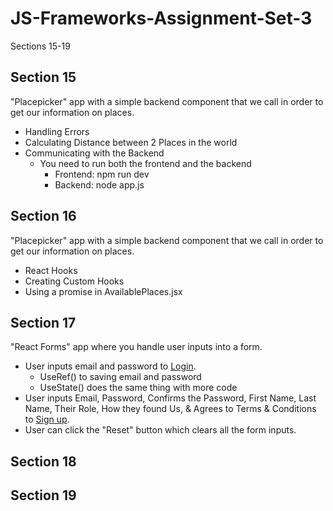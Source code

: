 # JS-Frameworks-Assignment-Set-3

Sections 15-19

## Section 15

"Placepicker" app with a simple backend component that we call in order to get our information on places.

- Handling Errors
- Calculating Distance between 2 Places in the world
- Communicating with the Backend
  - You need to run both the frontend and the backend
    - Frontend: npm run dev
    - Backend: node app.js

## Section 16

"Placepicker" app with a simple backend component that we call in order to get our information on places.

- React Hooks
- Creating Custom Hooks
- Using a promise in AvailablePlaces.jsx

## Section 17

"React Forms" app where you handle user inputs into a form.

- User inputs email and password to <ins>Login</ins>.
  - UseRef() to saving email and password
  - UseState() does the same thing with more code
- User inputs Email, Password, Confirms the Password, First Name, Last Name, Their Role, How they found Us, & Agrees to Terms & Conditions to <ins>Sign up</ins>.
- User can click the "Reset" button which clears all the form inputs.

## Section 18

## Section 19
